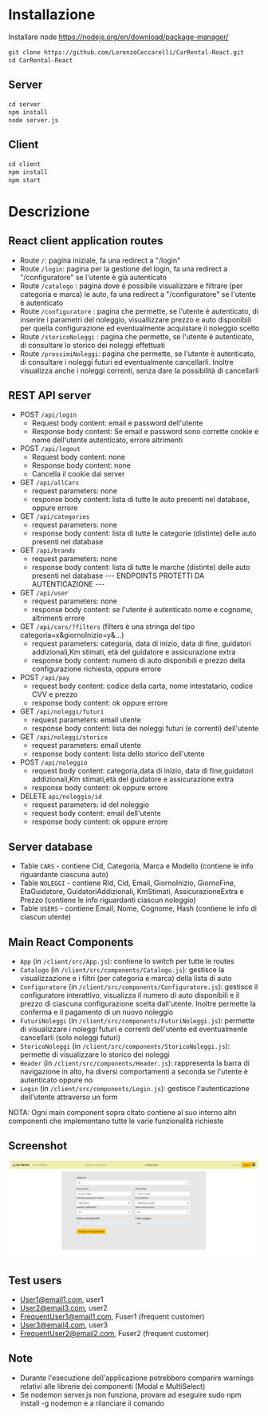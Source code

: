 # Installazione 

Installare node https://nodejs.org/en/download/package-manager/

  ```
  git clone https://github.com/LorenzoCeccarelli/CarRental-React.git
  cd CarRental-React
  ```
  ## Server
  ```
  cd server
  npm install
  node server.js
  ```
  ## Client
  ```
  cd client 
  npm install
  npm start
  ```
# Descrizione

## React client application routes

- Route `/`: pagina iniziale, fa una redirect a "/login"
- Route `/login`: pagina per la gestione del login, fa una redirect a "/configuratore" se l'utente è già autenticato
- Route `/catalogo` : pagina dove è possibile visualizzare e filtrare (per categoria e marca) le auto, 
                      fa una redirect a "/configuratore" se l'utente è autenticato
- Route `/configuratore` : pagina che permette, se l'utente è autenticato, di inserire i parametri del noleggio,
                           visuallizzare prezzo e auto disponibili per quella configurazione ed eventualmente acquistare il noleggio scelto
- Route `/storicoNoleggi` : pagina che permette, se l'utente è autenticato, di consultare lo storico dei noleggi effettuati
- Route `/prossimiNoleggi`: pagina che permette, se l'utente è autenticato, di consultare i noleggi futuri ed eventualmente cancellarli.
                            Inoltre visualizza anche i noleggi correnti, senza dare la possibilità di cancellarli
   
## REST API server

- POST `/api/login`   
  - Request body content: email e password dell'utente 
  - Response body content: Se email e password sono corrette cookie e nome dell'utente autenticato, errore altrimenti
- POST `/api/logout` 
  - Request body content: none 
  - Response body content: none 
  - Cancella il cookie dal server
- GET `/api/allCars`
  - request parameters: none
  - response body content: lista di tutte le auto presenti nel database, oppure errore
- GET `/api/categories`
  - request parameters: none
  - response body content: lista di tutte le categorie (distinte) delle auto presenti nel database 
- GET `/api/brands`
  - request parameters: none
  - response body content: lista di tutte le marche (distinte) delle auto presenti nel database 
--- ENDPOINTS PROTETTI DA AUTENTICAZIONE ---
- GET `/api/user`
  - request parameters: none
  - response body content: se l'utente è autenticato nome e cognome, altrimenti errore
- GET `/api/cars/?filters` (filters è una stringa del tipo categoria=x&giornoInizio=y&...)
  - request parameters: categoria, data di inizio, data di fine, guidatori addizionali,Km stimati, età del guidatore e assicurazione extra
  - response body content: numero di auto disponibili e prezzo della configurazione richiesta, oppure errore
- POST `/api/pay`
  - request body content: codice della carta, nome intestatario, codice CVV e prezzo
  - response body content: ok oppure errore
- GET `/api/noleggi/futuri` 
  - request parameters: email utente
  - response body content: lista dei noleggi futuri (e correnti) dell'utente
- GET `/api/noleggi/storico` 
  - request parameters: email utente
  - response body content: lista dello storico dell'utente
- POST `/api/noleggio`
  - request body content: categoria,data di inizio, data di fine,guidatori addizionali,Km stimati,età del guidatore e assicurazione extra
  - response body content: ok oppure errore
- DELETE `api/noleggio/id`
  - request parameters: id del noleggio
  - request body content: email dell'utente
  - response body content: ok oppure errore

## Server database

- Table `CARS` - contiene Cid, Categoria, Marca e Modello (contiene le info riguardante ciascuna auto)
- Table `NOLEGGI` - contiene RId, Cid, Email, GiornoInizio, GiornoFine, EtaGuidatore, GuidatoriAddizionali, KmStimati, AssicurazioneExtra e Prezzo (contiene le info riguardanti ciascun noleggio)
- Table `USERS` - contiene Email, Nome, Cognome, Hash (contiene le info di ciascun utente)

## Main React Components

- `App` (in `/client/src/App.js`): contiene lo switch per tutte le routes
- `Catalogo` (in `/client/src/components/Catalogo.js`): gestisce la visualizzazione e i filtri (per categoria e marca) della lista di auto
- `Configuratore` (in `/client/src/components/Configuratore.js`): gestisce il configuratore interattivo, visualizza il numero di auto disponibili
  e il prezzo di ciascuna configurazione scelta dall'utente. Inoltre permette la conferma e il pagamento di un nuovo noleggio
- `FuturiNoleggi` (in `/client/src/components/FuturiNoleggi.js`): permette di visualizzare i noleggi futuri e correnti dell'utente ed eventualmente
  cancellarli (solo noleggi futuri)
- `StoricoNoleggi` (in `/client/src/components/StoricoNoleggi.js`): permette di visualizzare lo storico dei noleggi
- `Header` (in `/client/src/components/Header.js`): rappresenta la barra di navigazione in alto, 
  ha diversi comportamenti a seconda se l'utente è autenticato oppure no
- `Login` (in `/client/src/components/Login.js`): gestisce l'autenticazione dell'utente attraverso un form

NOTA: Ogni main component sopra citato contiene al suo interno altri componenti che implementano tutte le varie funzionalità richieste

## Screenshot

![Configurator Screenshot](./configuratore.png)

## Test users

* User1@email1.com, user1
* User2@email3.com, user2
* FrequentUser1@email1.com, Fuser1 (frequent customer)
* User3@email4.com, user3
* FrequentUser2@email2.com, Fuser2 (frequent customer)

## Note
- Durante l'esecuzione dell'applicazione potrebbero comparire warnings relativi alle librerie dei componenti (Modal e MultiSelect)
- Se nodemon server.js non funziona, provare ad eseguire sudo npm install -g nodemon e a rilanciare il comando

